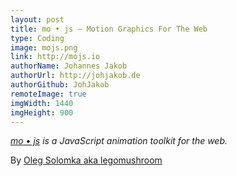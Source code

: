 ```yaml
---
layout: post
title: mo • js – Motion Graphics For The Web
type: Coding
image: mojs.png
link: http://mojs.io
authorName: Johannes Jakob
authorUrl: http://johjakob.de
authorGithub: JohJakob
remoteImage: true
imgWidth: 1440
imgHeight: 900
---
```


_[mo • js](http://mojs.io) is a JavaScript animation toolkit for the web._

By [Oleg Solomka aka legomushroom](https://twitter.com/legomushroom)
